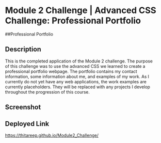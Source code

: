 # Module 2 Challenge | Advanced CSS Challenge: Professional Portfolio
##Professional Portfolio
## Description
This is the completed application of the Module 2 challenge. The purpose of this challenge was to use the advanced CSS we learned to create a professional portfolio webpage. The portfolio contains my contact information, some information about me, and examples of my work. As I currently do not yet have any web applications, the work examples are currently placeholders. They will be replaced with any projects I develop throughout the progression of this course. 
## Screenshot
## Deployed Link
https://thitareep.github.io/Module2_Challenge/
